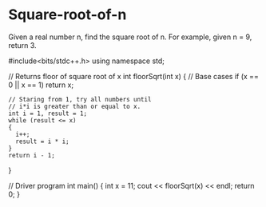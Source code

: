 # Square-root-of-n
Given a real number n, find the square root of n. For example, given n = 9, return 3.

#include<bits/stdc++.h> 
using namespace std; 
  
// Returns floor of square root of x 
int floorSqrt(int x) 
{ 
    // Base cases 
    if (x == 0 || x == 1) 
    return x; 
  
    // Staring from 1, try all numbers until 
    // i*i is greater than or equal to x. 
    int i = 1, result = 1; 
    while (result <= x) 
    { 
      i++; 
      result = i * i; 
    } 
    return i - 1; 
} 
  
// Driver program 
int main() 
{ 
    int x = 11; 
    cout << floorSqrt(x) << endl; 
    return 0; 
} 
